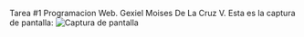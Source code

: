 Tarea #1 Programacion Web.  Gexiel Moises De La Cruz V. 
Esta es la captura de pantalla:
![Captura de pantalla](Tarea#1PWeb.png)